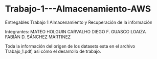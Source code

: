 # Trabajo-1---Almacenamiento-AWS
Entregables Trabajo 1 Almacenamiento y Recuperación de la información

Integrantes:
MATEO HOLGUIN CARVALHO
DIEGO F. GUASCO LOAIZA
FABIÁN D. SÁNCHEZ MARTINEZ

Toda la información del origen de los datasets esta en el archivo Trabajo_1.pdf, asi cómo el desarrollo de trabajo.
